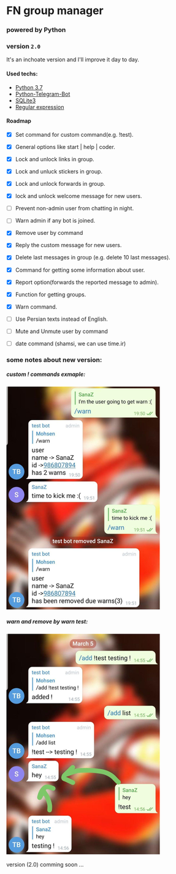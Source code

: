 # FN group manager
### powered by Python
### version `2.0` 

It's an inchoate version and I'll improve it day to day.

#### Used techs:
* [Python 3.7](https://www.python.org/downloads/release/python-370/)
* [Python-Telegram-Bot](https://python-telegram-bot.readthedocs.io/)
* [SQLite3](https://docs.python.org/3/library/sqlite3.html)
* [Regular expression](https://docs.python.org/3/library/re.html)


#### Roadmap
- [x] Set command for custom command(e.g. !test).
- [x] General options like start | help | coder.
- [x] Lock and unlock links in group.
- [x] Lock and unluck stickers in group.
- [x] Lock and unlock forwards in group.
- [x] lock and unlock welcome message for new users.
- [ ] Prevent non-admin user from chatting in night.
- [ ] Warn admin if any bot is joined.
- [x] Remove user by command
- [x] Reply the custom message for new users. 
- [x] Delete last messages in group (e.g. delete 10 last messages).
- [x] Command for getting some information about user.
- [x] Report option(forwards the reported message to admin).
- [x] Function for getting groups.
- [x] Warn command.
- [ ] Use Persian texts instead of English.
- [ ] Mute and Unmute user by command
- [ ] date command (shamsi, we can use time.ir)


### some notes about new version:
##### custom ! commands exmaple:
![alt-ex](https://github.com/mohsenFN/FN-manager/blob/master/images/screenshots/example1.jpg)
 
##### warn and remove by warn test:
![alt-warn](https://github.com/mohsenFN/FN-manager/blob/master/images/screenshots/example2.jpg)


version (2.0) comming soon ...
